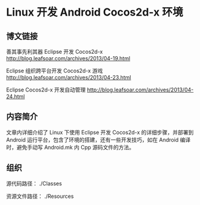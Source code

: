 # Linux 开发 Android Cocos2d-x 环境

## 博文链接

善其事先利其器 Eclipse 开发 Cocos2d-x
http://blog.leafsoar.com/archives/2013/04-19.html

Eclipse 组织跨平台开发 Cocos2d-x 游戏
<http://blog.leafsoar.com/archives/2013/04-23.html>

Eclipse Cocos2d-x 开发自动管理
<http://blog.leafsoar.com/archives/2013/04-24.html>

## 内容简介

文章内详细介绍了 Linux 下使用 Eclipse 开发 Cocos2d-x 的详细步骤，并部署到 Android 运行平台，包含了环境的搭建，还有一些开发技巧，如在 Android 编译时，避免手动写 Android.mk 内 Cpp 源码文件的方法。

## 组织

源代码路径： ./Classes

资源文件路径： ./Resources
